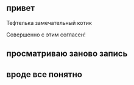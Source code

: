 ## привет

Тефтелька замечательный котик 

Совершенно с этим согласен!
  
## просматриваю заново запись

## вроде все понятно

